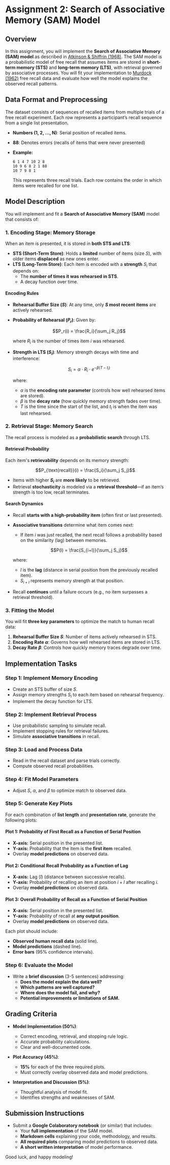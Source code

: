 # Assignment 2: Search of Associative Memory (SAM) Model

## Overview
In this assignment, you will implement the **Search of Associative Memory (SAM) model** as described in [Atkinson & Shiffrin (1968)](https://www.dropbox.com/scl/fi/rpllozjcv704okckjdy5k/AtkiShif68.pdf?rlkey=i0azhj9mqxws7bxocbl65j88d&dl=1). The SAM model is a probabilistic model of free recall that assumes items are stored in **short-term memory (STS)** and **long-term memory (LTS)**, with retrieval governed by associative processes. You will fit your implementation to [Murdock (1962)](https://www.dropbox.com/scl/fi/k7jc1b6uua4m915maglpl/Murd62.pdf?rlkey=i5nc7lzb2pw8dxc6xc72r5r5i&dl=1) free recall data and evaluate how well the model explains the observed recall patterns.

## Data Format and Preprocessing
The dataset consists of sequences of recalled items from multiple trials of a free recall experiment. Each row represents a participant’s recall sequence from a single list presentation.

- **Numbers (1, 2, ..., N)**: Serial position of recalled items.
- **88**: Denotes errors (recalls of items that were never presented)
- **Example:**
  
  ```
  6 1 4 7 10 2 8  
  10 9 6 8 2 1 88  
  10 7 9 8 1  
  ```

  This represents three recall trials. Each row contains the order in which items were recalled for one list.

## Model Description

You will implement and fit a **Search of Associative Memory (SAM)** model that consists of:

### 1. **Encoding Stage: Memory Storage**
When an item is presented, it is stored in **both STS and LTS**:
- **STS (Short-Term Store)**: Holds a **limited** number of items (size $S$), with older items **displaced** as new ones enter.
- **LTS (Long-Term Store)**: Each item is encoded with a **strength** $S_i$ that depends on:
  - The **number of times it was rehearsed in STS**.
  - A decay function over time.

#### **Encoding Rules**
- **Rehearsal Buffer Size ($S$)**: At any time, only **$S$ most recent items** are actively rehearsed.
- **Probability of Rehearsal ($P_r$)**: Given by:

  $$P_r(i) = \frac{R_i}{\sum_j R_j}$$

  where $R_i$ is the number of times item $i$ was rehearsed.

- **Strength in LTS ($S_i$)**: Memory strength decays with time and interference:

  $$S_i = \alpha \cdot R_i \cdot e^{-\beta (T - t_i)}$$

  where:
  - $\alpha$ is the **encoding rate parameter** (controls how well rehearsed items are stored).
  - $\beta$ is the **decay rate** (how quickly memory strength fades over time).
  - $T$ is the time since the start of the list, and $t_i$ is when the item was last rehearsed.

### 2. **Retrieval Stage: Memory Search**
The recall process is modeled as a **probabilistic search** through LTS.

#### **Retrieval Probability**
Each item's **retrievability** depends on its memory strength:

  $$P_{\text{recall}}(i) = \frac{S_i}{\sum_j S_j}$$

- Items with higher **$S_i$** are **more likely** to be retrieved.
- Retrieval **stochasticity** is modeled via a **retrieval threshold**—if an item’s strength is too low, recall terminates.

#### **Search Dynamics**
- Recall **starts with a high-probability item** (often first or last presented).
- **Associative transitions** determine what item comes next:
  - If item $i$ was just recalled, the next recall follows a probability based on the similarity (lag) between memories.

  $$P(l) = \frac{S_{i+l}}{\sum_j S_j}$$

  where:
  - $l$ is the **lag** (distance in serial position from the previously recalled item).
  - $S_{i+l}$ represents memory strength at that position.

- Recall **continues** until a failure occurs (e.g., no item surpasses a retrieval threshold).

### 3. **Fitting the Model**
You will fit **three key parameters** to optimize the match to human recall data:
1. **Rehearsal Buffer Size $S$**: Number of items actively rehearsed in STS.
2. **Encoding Rate $\alpha$**: Governs how well rehearsed items are stored in LTS.
3. **Decay Rate $\beta$**: Controls how quickly memory traces degrade over time.

## Implementation Tasks

### **Step 1: Implement Memory Encoding**
- Create an STS buffer of size $S$.
- Assign memory strengths $S_i$ to each item based on rehearsal frequency.
- Implement the decay function for LTS.

### **Step 2: Implement Retrieval Process**
- Use probabilistic sampling to simulate recall.
- Implement stopping rules for retrieval failures.
- Simulate **associative transitions** in recall.

### **Step 3: Load and Process Data**
- Read in the recall dataset and parse trials correctly.
- Compute observed recall probabilities.

### **Step 4: Fit Model Parameters**
- Adjust $S$, $\alpha$, and $\beta$ to optimize match to observed data.

### **Step 5: Generate Key Plots**
For each combination of **list length** and **presentation rate**, generate the following plots:

#### **Plot 1: Probability of First Recall as a Function of Serial Position**
- **X-axis:** Serial position in the presented list.
- **Y-axis:** Probability that the item is the **first item** recalled.
- Overlay **model predictions** on observed data.

#### **Plot 2: Conditional Recall Probability as a Function of Lag**
- **X-axis:** Lag ($l$) (distance between successive recalls).
- **Y-axis:** Probability of recalling an item at position $i+l$ after recalling $i$.
- Overlay **model predictions** on observed data.

#### **Plot 3: Overall Probability of Recall as a Function of Serial Position**
- **X-axis:** Serial position in the presented list.
- **Y-axis:** Probability of recall at **any output position**.
- Overlay **model predictions** on observed data.

Each plot should include:
- **Observed human recall data** (solid line).
- **Model predictions** (dashed line).
- **Error bars** (95% confidence intervals).

### **Step 6: Evaluate the Model**
- Write a **brief discussion** (3-5 sentences) addressing:
  - **Does the model explain the data well?**
  - **Which patterns are well captured?**
  - **Where does the model fail, and why?**
  - **Potential improvements or limitations of SAM.**

## Grading Criteria
- **Model Implementation (50%)**:
  - Correct encoding, retrieval, and stopping rule logic.
  - Accurate probability calculations.
  - Clear and well-documented code.

- **Plot Accuracy (45%)**:
  - **15%** for each of the three required plots.
  - Must correctly overlay observed data and model predictions.

- **Interpretation and Discussion (5%)**:
  - Thoughtful analysis of model fit.
  - Identifies strengths and weaknesses of SAM.

## Submission Instructions
- Submit a **Google Colaboratory notebook** (or similar) that includes:
  - Your **full implementation** of the SAM model.
  - **Markdown cells** explaining your code, methodology, and results.
  - **All required plots** comparing model predictions to observed data.
  - **A short written interpretation** of model performance.

Good luck, and happy modeling!